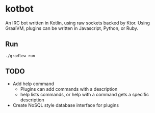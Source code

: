 # kotbot
An IRC bot written in Kotlin, using raw sockets backed by Ktor. Using GraalVM, plugins can be written in Javascript, Python, or Ruby.

## Run
```shell
./gradlew run
```

## TODO
- Add help command
  - Plugins can add commands with a description
  - help lists commands, or help with a command gets a specific description
- Create NoSQL style database interface for plugins
